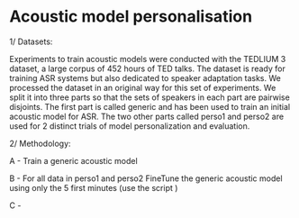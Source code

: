 # Acoustic model personalisation

1/ Datasets: 

Experiments to train acoustic models were conducted with the TEDLIUM 3 dataset, a large corpus of 452 hours of TED talks. 
The dataset is ready for training ASR systems but also dedicated to speaker adaptation tasks. We processed the dataset in an original way for this set of experiments. We split it into three parts so that the sets of speakers in each part are pairwise disjoints.
The first part is called generic and has been used to train an initial acoustic model for ASR.
The two other parts called perso1 and perso2 are used for 2 distinct trials of model personalization and evaluation.


2/ Methodology:

A - Train a generic acoustic model

B - For all data in perso1 and perso2 FineTune the generic acoustic model using only the 5 first minutes (use the script )

C - 


